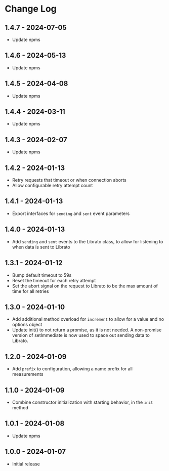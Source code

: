 # Change Log

## 1.4.7 - 2024-07-05

- Update npms

## 1.4.6 - 2024-05-13

- Update npms

## 1.4.5 - 2024-04-08

- Update npms

## 1.4.4 - 2024-03-11

- Update npms

## 1.4.3 - 2024-02-07

- Update npms

## 1.4.2 - 2024-01-13

- Retry requests that timeout or when connection aborts
- Allow configurable retry attempt count

## 1.4.1 - 2024-01-13

- Export interfaces for `sending` and `sent` event parameters

## 1.4.0 - 2024-01-13

- Add `sending` and `sent` events to the Librato class, to allow for listening to when data is sent to Librato

## 1.3.1 - 2024-01-12

- Bump default timeout to 59s
- Reset the timeout for each retry attempt
- Set the abort signal on the request to Librato to be the max amount of time for all retries

## 1.3.0 - 2024-01-10

- Add additional method overload for `increment` to allow for a value and no options object
- Update init() to not return a promise, as it is not needed. A non-promise version of setImmediate is now used to space out sending data to Librato.

## 1.2.0 - 2024-01-09

- Add `prefix` to configuration, allowing a name prefix for all measurements

## 1.1.0 - 2024-01-09

- Combine constructor initialization with starting behavior, in the `init` method

## 1.0.1 - 2024-01-08

- Update npms

## 1.0.0 - 2024-01-07

- Initial release
